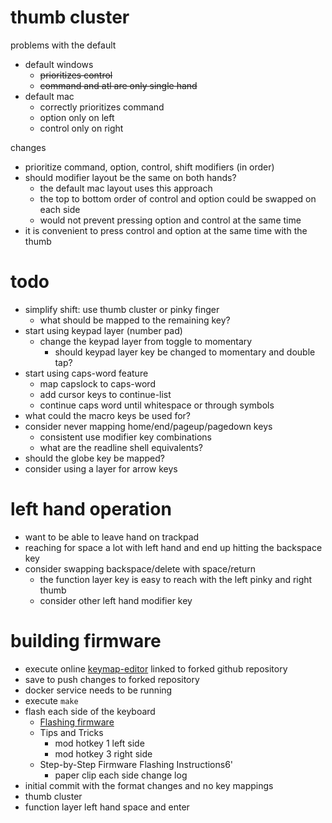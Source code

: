 thumb cluster
=============
problems with the default
- default windows
  - ~~prioritizes control~~
  - ~~command and atl are only single hand~~
- default mac
  - correctly prioritizes command
  - option only on left
  - control only on right

changes
- prioritize command, option, control, shift modifiers (in order)
- should modifier layout be the same on both hands?
  - the default mac layout uses this approach
  - the top to bottom order of control and option could be swapped on each side
  - would not prevent pressing option and control at the same time
- it is convenient to press control and option at the same time with the thumb

todo
====
- simplify shift: use thumb cluster or pinky finger
  - what should be mapped to the remaining key?
- start using keypad layer (number pad)
  - change the keypad layer from toggle to momentary
    - should keypad layer key be changed to momentary and double tap?
- start using caps-word feature
  - map capslock to caps-word
  - add cursor keys to continue-list
  - continue caps word until whitespace or through symbols
- what could the macro keys be used for?
- consider never mapping home/end/pageup/pagedown keys
  - consistent use modifier key combinations
  - what are the readline shell equivalents?
- should the globe key be mapped?
- consider using a layer for arrow keys

left hand operation
===================
- want to be able to leave hand on trackpad
- reaching for space a lot with left hand and end up hitting the backspace key
- consider swapping backspace/delete with space/return
  - the function layer key is easy to reach with the left pinky and right thumb
  - consider other left hand modifier key

building firmware
=================
- execute online [keymap-editor](https://nickcoutsos.github.io/keymap-editor/) linked to forked github repository
- save to push changes to forked repository
- docker service needs to be running
- execute `make`
- flash each side of the keyboard
  - [Flashing firmware](https://github.com/KinesisCorporation/Adv360-Pro-ZMK?tab=readme-ov-file#flashing-firmware)
  - Tips and Tricks
    - mod hotkey 1 left side
    - mod hotkey 3 right side
  - Step-by-Step Firmware Flashing Instructions6'
    - paper clip each side
change log
- initial commit with the format changes and no key mappings
- thumb cluster
- function layer left hand space and enter
